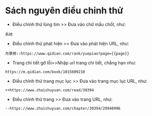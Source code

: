 # Sách nguyên điều chỉnh thử

* Điều chỉnh thử lùng tìm >> Đưa vào chữ mấu chốt, như:
```
系统
```
* Điều chỉnh thử phát hiện >> Đưa vào phát hiện URL, như:
```
月票榜::https://www.qidian.com/rank/yuepiao?page={{page}}
```
* Trang chi tiết gỡ lỗi>>Nhập url trang chi tiết, chẳng hạn như:
```
https://m.qidian.com/book/1015609210
```
* Điều chỉnh thử trang mục lục >> Đưa vào trang mục lục URL, như:
```
++https://www.zhaishuyuan.com/read/30394
```
*  Điều chỉnh thử trang >> Đưa vào trang URL, như:
```
--https://www.zhaishuyuan.com/chapter/30394/20940996
```
